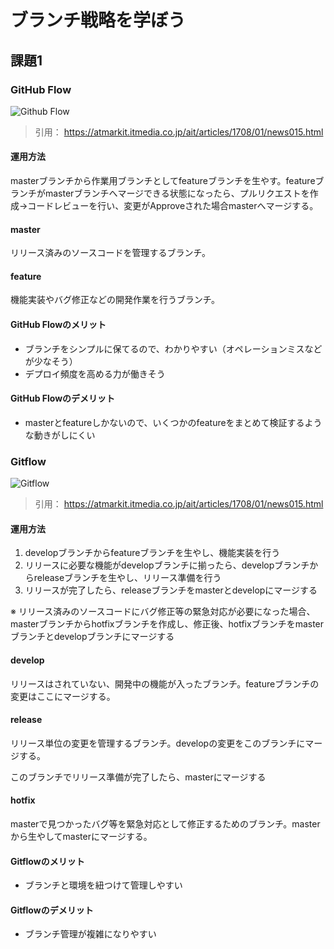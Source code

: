 # ブランチ戦略を学ぼう

## 課題1

### GitHub Flow

![Github Flow](https://image.itmedia.co.jp/ait/articles/1708/01/at-it-git-15-009.jpg)

> 引用： <https://atmarkit.itmedia.co.jp/ait/articles/1708/01/news015.html>

#### 運用方法

masterブランチから作業用ブランチとしてfeatureブランチを生やす。featureブランチがmasterブランチへマージできる状態になったら、プルリクエストを作成→コードレビューを行い、変更がApproveされた場合masterへマージする。

#### master

リリース済みのソースコードを管理するブランチ。

#### feature

機能実装やバグ修正などの開発作業を行うブランチ。

#### GitHub Flowのメリット

- ブランチをシンプルに保てるので、わかりやすい（オペレーションミスなどが少なそう）
- デプロイ頻度を高める力が働きそう

#### GitHub Flowのデメリット

- masterとfeatureしかないので、いくつかのfeatureをまとめて検証するような動きがしにくい

### Gitflow

![Gitflow](https://image.itmedia.co.jp/ait/articles/1708/01/at-it-git-15-001.jpg)

> 引用： <https://atmarkit.itmedia.co.jp/ait/articles/1708/01/news015.html>

#### 運用方法

1. developブランチからfeatureブランチを生やし、機能実装を行う
2. リリースに必要な機能がdevelopブランチに揃ったら、developブランチからreleaseブランチを生やし、リリース準備を行う
3. リリースが完了したら、releaseブランチをmasterとdevelopにマージする

※ リリース済みのソースコードにバグ修正等の緊急対応が必要になった場合、masterブランチからhotfixブランチを作成し、修正後、hotfixブランチをmasterブランチとdevelopブランチにマージする

#### develop

リリースはされていない、開発中の機能が入ったブランチ。featureブランチの変更はここにマージする。

#### release

リリース単位の変更を管理するブランチ。developの変更をこのブランチにマージする。

このブランチでリリース準備が完了したら、masterにマージする

#### hotfix

masterで見つかったバグ等を緊急対応として修正するためのブランチ。masterから生やしてmasterにマージする。

#### Gitflowのメリット

- ブランチと環境を紐つけて管理しやすい

#### Gitflowのデメリット

- ブランチ管理が複雑になりやすい

